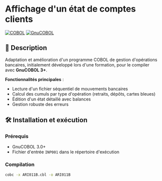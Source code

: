 # Affichage d'un état de comptes clients

[![COBOL](https://img.shields.io/badge/Language-COBOL-blue)](https://gnucobol.sourceforge.io/)
[![GnuCOBOL](https://img.shields.io/badge/Compiler-GnuCOBOL-green)](https://sourceforge.net/projects/gnucobol/)

## 📝 Description

Adaptation et amélioration d'un programme COBOL de gestion d'opérations bancaires, initialement développé lors d'une formation, pour le compiler avec **GnuCOBOL 3+**.

**Fonctionnalités principales** :
- Lecture d'un fichier séquentiel de mouvements bancaires
- Calcul des cumuls par type d'opération (retraits, dépôts, cartes bleues)
- Édition d'un état détaillé avec balances
- Gestion robuste des erreurs


## 🛠 Installation et exécution

### Prérequis
- GnuCOBOL 3.0+
- Fichier d'entrée `INP001` dans le répertoire d'exécution

### Compilation
```bash
cobc -x ARI011B.cbl -o ARI011B